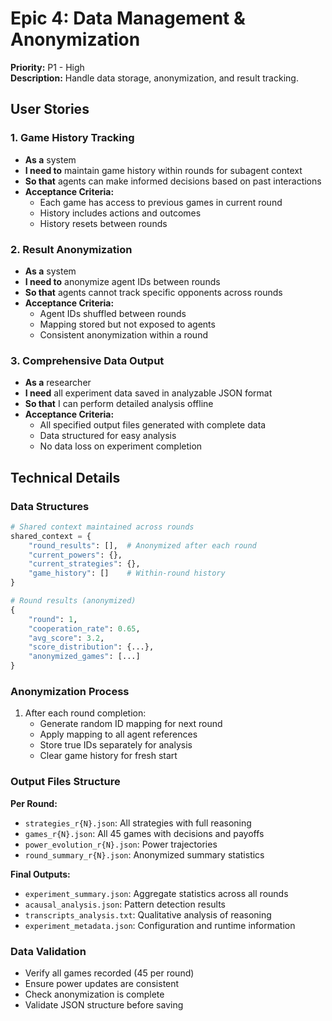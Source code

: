 # Epic 4: Data Management & Anonymization

**Priority:** P1 - High  
**Description:** Handle data storage, anonymization, and result tracking.

## User Stories

### 1. Game History Tracking
- **As a** system
- **I need to** maintain game history within rounds for subagent context
- **So that** agents can make informed decisions based on past interactions
- **Acceptance Criteria:**
  - Each game has access to previous games in current round
  - History includes actions and outcomes
  - History resets between rounds

### 2. Result Anonymization
- **As a** system
- **I need to** anonymize agent IDs between rounds
- **So that** agents cannot track specific opponents across rounds
- **Acceptance Criteria:**
  - Agent IDs shuffled between rounds
  - Mapping stored but not exposed to agents
  - Consistent anonymization within a round

### 3. Comprehensive Data Output
- **As a** researcher
- **I need** all experiment data saved in analyzable JSON format
- **So that** I can perform detailed analysis offline
- **Acceptance Criteria:**
  - All specified output files generated with complete data
  - Data structured for easy analysis
  - No data loss on experiment completion

## Technical Details

### Data Structures
```python
# Shared context maintained across rounds
shared_context = {
    "round_results": [],  # Anonymized after each round
    "current_powers": {},
    "current_strategies": {},
    "game_history": []    # Within-round history
}

# Round results (anonymized)
{
    "round": 1,
    "cooperation_rate": 0.65,
    "avg_score": 3.2,
    "score_distribution": {...},
    "anonymized_games": [...]
}
```

### Anonymization Process
1. After each round completion:
   - Generate random ID mapping for next round
   - Apply mapping to all agent references
   - Store true IDs separately for analysis
   - Clear game history for fresh start

### Output Files Structure

**Per Round:**
- `strategies_r{N}.json`: All strategies with full reasoning
- `games_r{N}.json`: All 45 games with decisions and payoffs
- `power_evolution_r{N}.json`: Power trajectories
- `round_summary_r{N}.json`: Anonymized summary statistics

**Final Outputs:**
- `experiment_summary.json`: Aggregate statistics across all rounds
- `acausal_analysis.json`: Pattern detection results
- `transcripts_analysis.txt`: Qualitative analysis of reasoning
- `experiment_metadata.json`: Configuration and runtime information

### Data Validation
- Verify all games recorded (45 per round)
- Ensure power updates are consistent
- Check anonymization is complete
- Validate JSON structure before saving